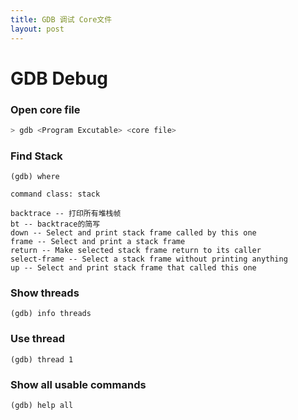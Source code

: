 ```yaml
---
title: GDB 调试 Core文件
layout: post
---
```


# GDB Debug

### Open core file

```sh
> gdb <Program Excutable> <core file>
```

### Find Stack

```shell
(gdb) where
```

```shell
command class: stack

backtrace -- 打印所有堆栈帧
bt -- backtrace的简写
down -- Select and print stack frame called by this one
frame -- Select and print a stack frame
return -- Make selected stack frame return to its caller
select-frame -- Select a stack frame without printing anything
up -- Select and print stack frame that called this one
```

### Show threads

```shell
(gdb) info threads                 
```

### Use thread

```she
(gdb) thread 1
```

### Show all usable commands

```shell
(gdb) help all
```





